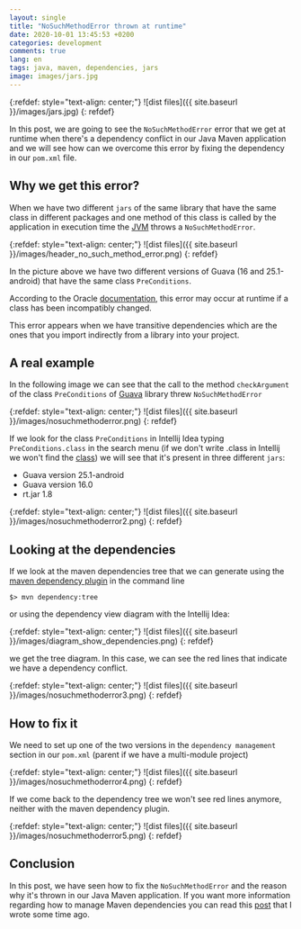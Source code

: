 ```yaml
---
layout: single
title: "NoSuchMethodError thrown at runtime"
date: 2020-10-01 13:45:53 +0200
categories: development
comments: true
lang: en
tags: java, maven, dependencies, jars
image: images/jars.jpg
---
```


{:refdef: style="text-align: center;"}
![dist files]({{ site.baseurl }}/images/jars.jpg)
{: refdef}

In this post, we are going to see the `NoSuchMethodError` error that we get at runtime when there's a dependency conflict in our Java Maven application and we will see how can we overcome this error by fixing the dependency in our `pom.xml` file.

Why we get this error?
--------------------------
When we have two different `jars` of the same library that have the same class in different packages and one method of this class is called by the application in execution time the <a href="https://en.wikipedia.org/wiki/Java_virtual_machine">JVM</a> throws a `NoSuchMethodError`.

{:refdef: style="text-align: center;"}
![dist files]({{ site.baseurl }}/images/header_no_such_method_error.png)
{: refdef}

In the picture above we have two different versions of Guava (16 and 25.1-android) that have the same class `PreConditions`. 

According to the Oracle <a href="https://docs.oracle.com/javase/7/docs/api/java/lang/NoSuchMethodError.html">documentation</a>, this error may occur at runtime if a class has been incompatibly changed. 

This error appears when we have transitive dependencies which are the ones that you import indirectly from a library into your project. 

A real example
--------------------------
In the following image we can see that the call to the method `checkArgument` of the class `PreConditions` of <a href="https://github.com/google/guava">Guava</a> library threw `NoSuchMethodError` 

{:refdef: style="text-align: center;"}
![dist files]({{ site.baseurl }}/images/nosuchmethoderror.png)
{: refdef}

If we look for the class `PreConditions` in Intellij Idea typing `PreConditions.class` in the search menu (if we don't write .class in Intellij we won't find the <a href="https://docs.oracle.com/javase/tutorial/java/concepts/class.html">class</a>) we will see that it's present in three different `jars`:

- Guava version 25.1-android
- Guava version 16.0
- rt.jar 1.8

{:refdef: style="text-align: center;"}
![dist files]({{ site.baseurl }}/images/nosuchmethoderror2.png)
{: refdef}

Looking at the dependencies
------------------------------
If we look at the maven dependencies tree that we can generate using the <a href="https://maven.apache.org/plugins/maven-dependency-plugin/">maven dependency plugin</a> in the command line 

```
$> mvn dependency:tree 
```
or using the dependency view diagram with the Intellij Idea:

{:refdef: style="text-align: center;"}
![dist files]({{ site.baseurl }}/images/diagram_show_dependencies.png)
{: refdef}

we get the tree diagram. In this case, we can see the red lines that indicate we have a dependency conflict.

{:refdef: style="text-align: center;"}
![dist files]({{ site.baseurl }}/images/nosuchmethoderror3.png)
{: refdef}

How to fix it 
------------------------------
We need to set up one of the two versions in the `dependency management` section in our `pom.xml` (parent if we have a multi-module project) 

{:refdef: style="text-align: center;"}
![dist files]({{ site.baseurl }}/images/nosuchmethoderror4.png)
{: refdef}

If we come back to the dependency tree we won't see red lines anymore, neither with the maven dependency plugin. 

{:refdef: style="text-align: center;"}
![dist files]({{ site.baseurl }}/images/nosuchmethoderror5.png)
{: refdef}


Conclusion
----------------------------
In this post, we have seen how to fix the `NoSuchMethodError` and the reason why it's thrown in our Java Maven application.
If you want more information regarding how to manage Maven dependencies you can read this <a href="{{ site.baseurl }}{% post_url 2018-01-24-managing-maven-dependencies %}">post</a> that I wrote some time ago.




